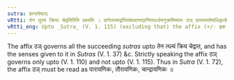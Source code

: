 ```yaml
---
sutra: प्राग्वतेष्ठञ्
vRtti: तेन तुल्यं क्रिया चेद्वतिरिति वक्ष्यति । प्रागेतस्माद्वतिसंशब्दनाद्यानितउर्ध्वमनुक्रमिष्यामः ठञ् प्रत्ययस्तेष्वधिकृतोवेदितव्यः ॥
vRtti_eng: Upto _Sutra_ (V. 1. 115) (excluding that) the affix (+/- इक or +/- क) bears rule.
---
```

The affix ठञ् governs all the succeeding _sutras_ upto तेन त्य्ल्यं क्रिय चेद्वात, and has the senses given to it in _Sutras_ (V. 1. 37) &c. Strictly speaking the affix ठञ् governs only upto (V. 1. 110) and not upto (V. 1. 115). Thus in _Sutra_ (V. 1. 72), the affix ठञ् must be read as पारायणिकः, तौरायणिकः, चान्द्रायणिकः ॥
